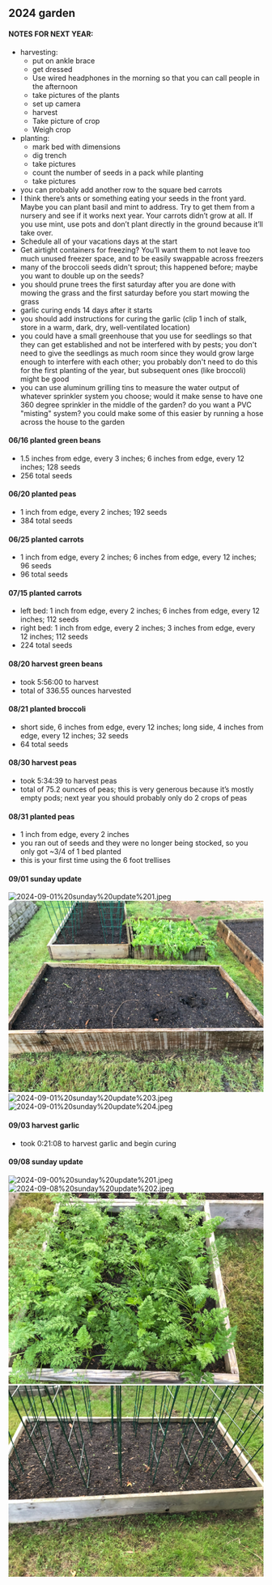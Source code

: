 ## 2024 garden

#### NOTES FOR NEXT YEAR:
- harvesting:
    - put on ankle brace
    - get dressed
    - Use wired headphones in the morning so that you can call people in the afternoon 
    - take pictures of the plants
    - set up camera
    - harvest
    - Take picture of crop
    - Weigh crop
- planting:
    - mark bed with dimensions
    - dig trench
    - take pictures
    - count the number of seeds in a pack while planting
    - take pictures
- you can probably add another row to the square bed carrots
- I think there’s ants or something eating your seeds in the front yard. Maybe you can plant basil and mint to address. Try to get them from a nursery and see if it works next year. Your carrots didn’t grow at all. If you use mint, use pots and don’t plant directly in the ground because it’ll take over. 
- Schedule all of your vacations days at the start
- Get airtight containers for freezing? You’ll want them to not leave too much unused freezer space, and to be easily swappable across freezers
- many of the broccoli seeds didn't sprout; this happened before; maybe you want to double up on the seeds?
- you should prune trees the first saturday after you are done with mowing the grass and the first saturday before you start mowing the grass
- garlic curing ends 14 days after it starts
- you should add instructions for curing the garlic (clip 1 inch of stalk, store in a warm, dark, dry, well-ventilated location)
- you could have a small greenhouse that you use for seedlings so that they can get established and not be interfered with by pests; you don't need to give the seedlings as much room since they would grow large enough to interfere with each other; you probably don't need to do this for the first planting of the year, but subsequent ones (like broccoli) might be good
- you can use aluminum grilling tins to measure the water output of whatever sprinkler system you choose; would it make sense to have one 360 degree sprinkler in the middle of the garden? do you want a PVC "misting" system? you could make some of this easier by running a hose across the house to the garden

#### 06/16 planted green beans

- 1.5 inches from edge, every 3 inches; 6 inches from edge, every 12 inches; 128 seeds
- 256 total seeds

#### 06/20 planted peas

- 1 inch from edge, every 2 inches; 192 seeds
- 384 total seeds

#### 06/25 planted carrots

- 1 inch from edge, every 2 inches; 6 inches from edge, every 12 inches; 96 seeds
- 96 total seeds

#### 07/15 planted carrots

- left bed: 1 inch from edge, every 2 inches; 6 inches from edge, every 12 inches; 112 seeds
- right bed: 1 inch from edge, every 2 inches; 3 inches from edge, every 12 inches; 112 seeds
- 224 total seeds

#### 08/20 harvest green beans

- took 5:56:00 to harvest
- total of 336.55 ounces harvested

#### 08/21 planted broccoli

- short side, 6 inches from edge, every 12 inches; long side, 4 inches from edge, every 12 inches; 32 seeds
- 64 total seeds

#### 08/30 harvest peas

- took 5:34:39 to harvest peas
- total of 75.2 ounces of peas; this is very generous because it’s mostly empty pods; next year you should probably only do 2 crops of peas

#### 08/31 planted peas

- 1 inch from edge, every 2 inches
- you ran out of seeds and they were no longer being stocked, so you only got ~3/4 of 1 bed planted
- this is your first time using the 6 foot trellises

#### 09/01 sunday update

![2024-09-01%20sunday%20update%201.jpeg](./images/2024-09-01%20sunday%20update%201.jpeg)
![2024-09-01%20sunday%20update%202.jpeg](./images/2024-09-01%20sunday%20update%202.jpeg)
![2024-09-01%20sunday%20update%203.jpeg](./images/2024-09-01%20sunday%20update%203.jpeg)
![2024-09-01%20sunday%20update%204.jpeg](./images/2024-09-01%20sunday%20update%204.jpeg)

#### 09/03 harvest garlic

- took 0:21:08 to harvest garlic and begin curing

#### 09/08 sunday update

![2024-09-00%20sunday%20update%201.jpeg](./images/2024-09-08%20sunday%20update%201.jpeg)
![2024-09-08%20sunday%20update%202.jpeg](./images/2024-09-08%20sunday%20update%202.jpeg)
![2024-09-08%20sunday%20update%203.jpeg](./images/2024-09-08%20sunday%20update%203.jpeg)
![2024-09-08%20sunday%20update%204.jpeg](./images/2024-09-08%20sunday%20update%204.jpeg)
